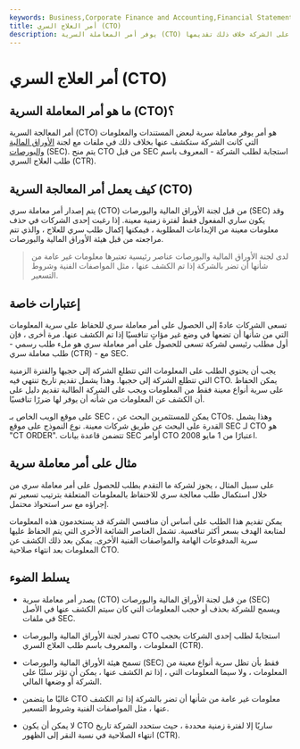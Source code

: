 ```yaml
---
keywords: Business,Corporate Finance and Accounting,Financial Statements
title: أمر العلاج السري (CTO)
description: يوفر أمر المعاملة السرية (CTO) معاملة سرية لبعض المستندات والمعلومات التي يتعين على الشركة خلاف ذلك تقديمها.
---
```


# أمر العلاج السري (CTO)
## ما هو أمر المعاملة السرية (CTO)؟

أمر المعالجة السرية (CTO) هو أمر يوفر معاملة سرية لبعض المستندات والمعلومات التي كانت الشركة ستكشف عنها بخلاف ذلك في ملفات مع لجنة [الأوراق المالية والبورصات](/sec) (SEC). يتم منح CTO من قبل SEC استجابة لطلب الشركة - المعروف باسم طلب العلاج السري (CTR).

## كيف يعمل أمر المعالجة السرية (CTO)

يتم إصدار أمر معاملة سري (CTO) من قبل لجنة الأوراق المالية والبورصات (SEC) وقد يكون ساري المفعول فقط لفترة زمنية معينة. إذا رغبت إحدى الشركات في حذف معلومات معينة من الإيداعات المطلوبة ، فيمكنها إكمال طلب سري للعلاج ، والذي تتم مراجعته من قبل هيئة الأوراق المالية والبورصات.

> لدى لجنة الأوراق المالية والبورصات عناصر رئيسية تعتبرها معلومات غير عامة من شأنها أن تضر بالشركة إذا تم الكشف عنها ، مثل المواصفات الفنية وشروط التسعير.

>

## إعتبارات خاصة

تسعى الشركات عادةً إلى الحصول على أمر معاملة سري للحفاظ على سرية المعلومات التي من شأنها أن تضعها في وضع غير مؤاتٍ تنافسيًا إذا تم الكشف عنها. مرة أخرى ، فإن أول مطلب رئيسي لشركة تسعى للحصول على أمر معاملة سري هو ملء طلب رسمي - طلب معاملة سري (CTR) - مع SEC.

يجب أن يحتوي الطلب على المعلومات التي تتطلع الشركة إلى حجبها والفترة الزمنية التي تتطلع الشركة إلى حجبها. وهذا يشمل تقديم تاريخ تنتهي فيه CTO. يمكن الحفاظ على سرية أنواع معينة فقط من المعلومات ويجب على الشركة الطالبة تقديم دليل على أن الكشف عن المعلومات من شأنه أن يوفر لها ضررًا تنافسيًا.

على موقع الويب الخاص بـ SEC ، يمكن للمستثمرين البحث عن CTOs. وهذا يشمل القدرة على البحث عن طريق شركات معينة. نوع النموذج على موقع SEC لـ CTO هو "CT ORDER". تتضمن قاعدة بيانات SEC أوامر CTO اعتبارًا من 1 مايو 2008.

## مثال على أمر معاملة سرية

على سبيل المثال ، يجوز لشركة ما التقدم بطلب للحصول على أمر معاملة سري من خلال استكمال طلب معالجة سري للاحتفاظ بالمعلومات المتعلقة بترتيب تسعير تم إجراؤه مع سر استحواذ محتمل.

يمكن تقديم هذا الطلب على أساس أن منافسي الشركة قد يستخدمون هذه المعلومات لمتابعة الهدف بسعر أكثر تنافسية. تشمل العناصر الشائعة الأخرى التي يتم الحفاظ عليها سرية المدفوعات الهامة والمواصفات الفنية الأخرى. يمكن بعد ذلك الكشف عن المعلومات بعد انتهاء صلاحية CTO.

## يسلط الضوء

- يصدر أمر معاملة سرية (CTO) من قبل لجنة الأوراق المالية والبورصات (SEC) ويسمح للشركة بحذف أو حجب المعلومات التي كان سيتم الكشف عنها في الأصل في ملفات SEC.

- تصدر لجنة الأوراق المالية والبورصات CTO استجابةً لطلب إحدى الشركات بحجب المعلومات ، والمعروف باسم طلب العلاج السري (CTR).

- تسمح هيئة الأوراق المالية والبورصات (SEC) فقط بأن تظل سرية أنواع معينة من المعلومات ، ولا سيما المعلومات التي ، إذا تم الكشف عنها ، يمكن أن تؤثر سلبًا على الشركة أو وضعها المالي.

- غالبًا ما يتضمن CTO معلومات غير عامة من شأنها أن تضر بالشركة إذا تم الكشف عنها ، مثل المواصفات الفنية وشروط التسعير.

- لا يمكن أن يكون CTO ساريًا إلا لفترة زمنية محددة ، حيث ستحدد الشركة تاريخ انتهاء الصلاحية في نسبة النقر إلى الظهور (CTR).

